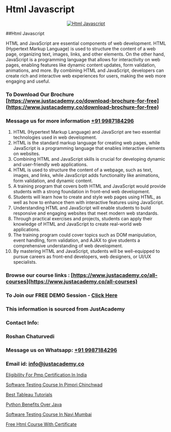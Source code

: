 # Html Javascript

<p align="center">
  <a href="https://justacademy.co/course-detail/javascript-training">
    <img src="https://justacademy.co/storage2/course_image/1676636853_course_image.webp" alt="Html Javascript">
  </a>
</p>
##Html Javascript

HTML and JavaScript are essential components of web development. HTML (Hypertext Markup Language) is used to structure the content of a web page, organizing text, images, links, and other elements. On the other hand, JavaScript is a programming language that allows for interactivity on web pages, enabling features like dynamic content updates, form validation, animations, and more. By combining HTML and JavaScript, developers can create rich and interactive web experiences for users, making the web more engaging and useful.
### To Download Our Brochure [https://www.justacademy.co/download-brochure-for-free](https://www.justacademy.co/download-brochure-for-free)
### Message us for more information [+91 9987184296](https://api.whatsapp.com/send?phone=919987184296)
1) HTML (Hypertext Markup Language) and JavaScript are two essential technologies used in web development.
2) HTML is the standard markup language for creating web pages, while JavaScript is a programming language that enables interactive elements on websites.
3) Combining HTML and JavaScript skills is crucial for developing dynamic and user-friendly web applications.
4) HTML is used to structure the content of a webpage, such as text, images, and links, while JavaScript adds functionality like animations, form validation, and dynamic content.
5) A training program that covers both HTML and JavaScript would provide students with a strong foundation in front-end web development.
6) Students will learn how to create and style web pages using HTML, as well as how to enhance them with interactive features using JavaScript.
7) Understanding HTML and JavaScript will enable students to build responsive and engaging websites that meet modern web standards.
8) Through practical exercises and projects, students can apply their knowledge of HTML and JavaScript to create real-world web applications.
9) The training program could cover topics such as DOM manipulation, event handling, form validation, and AJAX to give students a comprehensive understanding of web development.
10) By mastering HTML and JavaScript, students will be well-equipped to pursue careers as front-end developers, web designers, or UI/UX specialists.

### Browse our course links : [https://www.justacademy.co/all-courses](https://www.justacademy.co/all-courses) 
### To Join our FREE DEMO Session - [Click Here](https://www.justacademy.co/register-for-course-demo)


### This information is sourced from JustAcademy
### Contact Info:
### Roshan Chaturvedi
### Message us on Whatsapp: [+91 9987184296](https://api.whatsapp.com/send?phone=919987184296)
### Email id: [info@justacademy.co](mailto:info@justacademy.co)
                
[Eligibility For Pmp Certification In India](https://www.linkedin.com/pulse/eligibility-pmp-certification-india-justacademy-mumbai-sm7zc?trackingId=AcwSLn1Y%2FPTUp84RuMLFiQ%3D%3D&lipi=urn%3Ali%3Apage%3Ad_flagship3_showcase_admin%3B4hzOhjOyRsS4BMzXWRzbRw%3D%3D)

[Software Testing Course In Pimpri Chinchwad](https://www.linkedin.com/pulse/software-testing-course-pimpri-chinchwad-justacademy-cupertino-v74oc?trackingId=AFTFBHoxQ07M%2FIxT3EtpYQ%3D%3D&lipi=urn%3Ali%3Apage%3Aorganization_admin_admin_feed_index%3Babd448d8-1be1-4398-bb48-8047ae43b925)

[Best Tableau Tutorials](https://medium.com/@ranepooja/best-tableau-tutorials-b1caeb8037a2)

[Python Benefits Over Java](https://medium.com/@roneet705/python-benefits-over-java-933e069e76c0)

[Software Testing Course In Navi Mumbai](https://justacademyin.github.io/justacademy/software-testing-course-in-navi-mumbai)

[Free Html Course With Certificate](https://justacademyin.github.io/justacademy/free-html-course-with-certificate)

